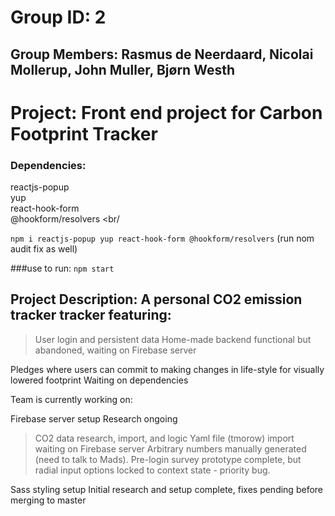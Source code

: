 # Group ID: 2 <br>
## Group Members: Rasmus de Neerdaard, Nicolai Mollerup, John Muller, Bjørn Westh

# Project: Front end project for Carbon Footprint Tracker

### Dependencies:
reactjs-popup <br/>
yup <br/>
react-hook-form <br/>
@hookform/resolvers <br/

`npm i reactjs-popup yup react-hook-form @hookform/resolvers`
(run nom audit fix as well)

###use to run: 
`npm start`

## Project Description: A personal CO2 emission tracker tracker featuring:

> User login and persistent data 
Home-made backend functional but abandoned, waiting on Firebase server

Pledges where users can commit to making changes in life-style for visually lowered footprint
Waiting on dependencies


Team is currently working on:

Firebase server setup
Research ongoing

> CO2 data research, import, and logic
Yaml file (tmorow) import waiting on Firebase server
Arbitrary numbers manually generated (need to talk to Mads). 
Pre-login survey prototype complete, but radial input options locked to context state - priority bug.

Sass styling setup
Initial research and setup complete, fixes pending before merging to master
